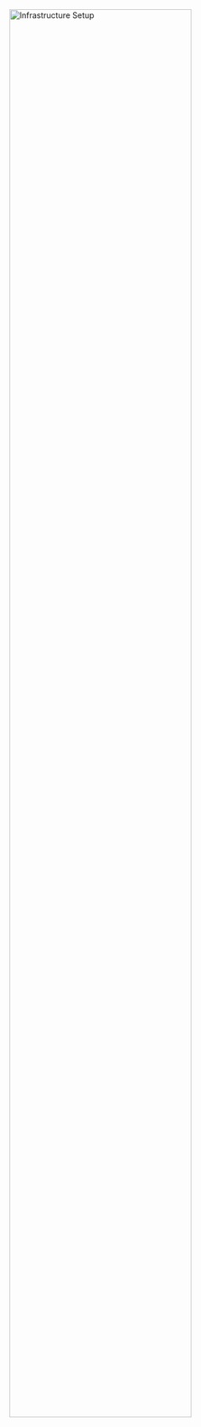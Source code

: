 <img src="https://i.gyazo.com/d3b8a524d3ba7fcb2a1aa22e5ea4ecc9.png" height="80%" width="80%" alt="Infrastructure Setup"/>
